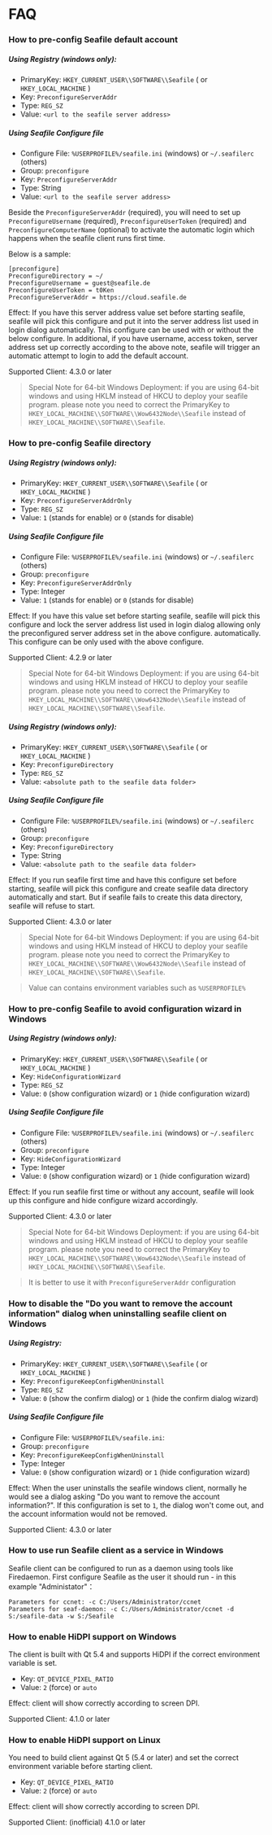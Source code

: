 # FAQ

### How to pre-config Seafile default account

##### Using Registry (windows only):

- PrimaryKey: `HKEY_CURRENT_USER\\SOFTWARE\\Seafile` ( or `HKEY_LOCAL_MACHINE` )
- Key: `PreconfigureServerAddr`
- Type: `REG_SZ`
- Value: `<url to the seafile server address>`

##### Using Seafile Configure file

- Configure File: `%USERPROFILE%/seafile.ini` (windows) or `~/.seafilerc` (others)
- Group: `preconfigure`
- Key: `PreconfigureServerAddr`
- Type: String
- Value: `<url to the seafile server address>`

Beside the `PreconfigureServerAddr` (required), you will need to set up
`PreconfigureUsername` (required), `PreconfigureUserToken` (required)
and `PreconfigureComputerName` (optional) to activate the automatic login which
happens when the seafile client runs first time.

Below is a sample:
```
[preconfigure]
PreconfigureDirectory = ~/
PreconfigureUsername = guest@seafile.de
PreconfigureUserToken = t0Ken
PreconfigureServerAddr = https://cloud.seafile.de
```

Effect: If you have this server address value set before starting seafile,
seafile will pick this configure and put it into the server address list used in
login dialog automatically. This configure can be used with or without the below
configure. In additional, if you have username, access token, server address set
up correctly according to the above note, seafile will trigger an automatic
attempt to login to add the default account.

Supported Client: 4.3.0 or later

> Special Note for 64-bit Windows Deployment: if you are using 64-bit windows
> and using HKLM instead of HKCU to deploy your seafile program. please note you need
> to correct the PrimaryKey to `HKEY_LOCAL_MACHINE\\SOFTWARE\\Wow6432Node\\Seafile`
> instead of `HKEY_LOCAL_MACHINE\\SOFTWARE\\Seafile`.

### How to pre-config Seafile directory

##### Using Registry (windows only):

- PrimaryKey: `HKEY_CURRENT_USER\\SOFTWARE\\Seafile` ( or `HKEY_LOCAL_MACHINE` )
- Key: `PreconfigureServerAddrOnly`
- Type: `REG_SZ`
- Value: `1` (stands for enable) or `0` (stands for disable)

##### Using Seafile Configure file

- Configure File: `%USERPROFILE%/seafile.ini` (windows) or `~/.seafilerc` (others)
- Group: `preconfigure`
- Key: `PreconfigureServerAddrOnly`
- Type: Integer
- Value: `1` (stands for enable) or `0` (stands for disable)

Effect: If you have this value set before starting seafile, seafile will
pick this configure and lock the server address list used in login dialog
allowing only the preconfigured server address set in the above configure.
automatically. This configure can be only used with the above configure.

Supported Client: 4.2.9 or later

> Special Note for 64-bit Windows Deployment: if you are using 64-bit windows
> and using HKLM instead of HKCU to deploy your seafile program. please note you need
> to correct the PrimaryKey to `HKEY_LOCAL_MACHINE\\SOFTWARE\\Wow6432Node\\Seafile`
> instead of `HKEY_LOCAL_MACHINE\\SOFTWARE\\Seafile`.

##### Using Registry (windows only):

- PrimaryKey: `HKEY_CURRENT_USER\\SOFTWARE\\Seafile` ( or `HKEY_LOCAL_MACHINE` )
- Key: `PreconfigureDirectory`
- Type: `REG_SZ`
- Value: `<absolute path to the seafile data folder>`

##### Using Seafile Configure file

- Configure File: `%USERPROFILE%/seafile.ini` (windows) or `~/.seafilerc` (others)
- Group: `preconfigure`
- Key: `PreconfigureDirectory`
- Type: String
- Value: `<absolute path to the seafile data folder>`

Effect: If you run seafile first time and have this configure set before
starting, seafile will pick this configure and create seafile data directory
automatically and start. But if seafile fails to create this data directory,
seafile will refuse to start.

Supported Client: 4.3.0 or later

> Special Note for 64-bit Windows Deployment: if you are using 64-bit windows
> and using HKLM instead of HKCU to deploy your seafile program. please note you need
> to correct the PrimaryKey to `HKEY_LOCAL_MACHINE\\SOFTWARE\\Wow6432Node\\Seafile`
> instead of `HKEY_LOCAL_MACHINE\\SOFTWARE\\Seafile`.

> Value can contains environment variables such as `%USERPROFILE%`

### How to pre-config Seafile to avoid configuration wizard in Windows

##### Using Registry (windows only):

- PrimaryKey: `HKEY_CURRENT_USER\\SOFTWARE\\Seafile` ( or `HKEY_LOCAL_MACHINE` )
- Key: `HideConfigurationWizard`
- Type: `REG_SZ`
- Value: `0` (show configuration wizard) or `1` (hide configuration wizard)

##### Using Seafile Configure file

- Configure File: `%USERPROFILE%/seafile.ini` (windows) or `~/.seafilerc` (others)
- Group: `preconfigure`
- Key: `HideConfigurationWizard`
- Type: Integer
- Value: `0` (show configuration wizard) or `1` (hide configuration wizard)

Effect: If you run seafile first time or without any account, seafile will look
up this configure and hide configure wizard accordingly.

Supported Client: 4.3.0 or later

> Special Note for 64-bit Windows Deployment: if you are using 64-bit windows
> and using HKLM instead of HKCU to deploy your seafile program. please note you need
> to correct the PrimaryKey to `HKEY_LOCAL_MACHINE\\SOFTWARE\\Wow6432Node\\Seafile`
> instead of `HKEY_LOCAL_MACHINE\\SOFTWARE\\Seafile`.

> It is better to use it with `PreconfigureServerAddr` configuration

### How to disable the "Do you want to remove the account information" dialog when uninstalling seafile client on Windows

##### Using Registry:

- PrimaryKey: `HKEY_CURRENT_USER\\SOFTWARE\\Seafile` ( or `HKEY_LOCAL_MACHINE` )
- Key: `PreconfigureKeepConfigWhenUninstall`
- Type: `REG_SZ`
- Value: `0` (show the confirm dialog) or `1` (hide the confirm dialog wizard)

##### Using Seafile Configure file

- Configure File: `%USERPROFILE%/seafile.ini`:
- Group: `preconfigure`
- Key: `PreconfigureKeepConfigWhenUninstall`
- Type: Integer
- Value: `0` (show configuration wizard) or `1` (hide configuration wizard)

Effect: When the user uninstalls the seafile windows client, normally he would see a dialog asking "Do you want to remove the account information?". If this configuration is set to `1`, the dialog won't come out, and the account information would not be removed.

Supported Client: 4.3.0 or later

### How to use run Seafile client as a service in Windows

Seafile client can be configured to run as a daemon using tools like Firedaemon. First configure Seafile as the user it should run - in this example "Administator"：


```
Parameters for ccnet: -c C:/Users/Administrator/ccnet
Parameters for seaf-daemon: -c C:/Users/Administrator/ccnet -d S:/seafile-data -w S:/Seafile
```

### How to enable HiDPI support on Windows

The client is built with Qt 5.4 and supports HiDPI if the correct environment
variable is set.

- Key: `QT_DEVICE_PIXEL_RATIO`
- Value: `2` (force) or `auto`

Effect: client will show correctly according to screen DPI.

Supported Client: 4.1.0 or later

### How to enable HiDPI support on Linux

You need to build client against Qt 5 (5.4 or later) and set the correct
environment variable before starting client.

- Key: `QT_DEVICE_PIXEL_RATIO`
- Value: `2` (force) or `auto`

Effect: client will show correctly according to screen DPI.

Supported Client: (inofficial) 4.1.0 or later
